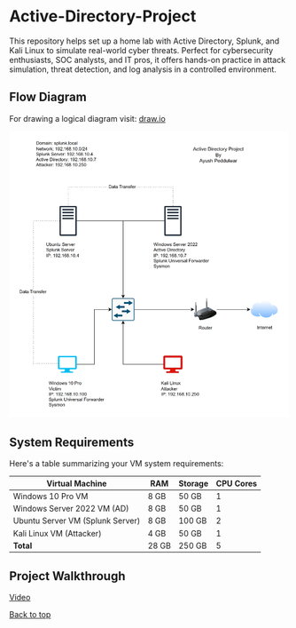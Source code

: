 # Active-Directory-Project
This repository helps set up a home lab with Active Directory, Splunk, and Kali Linux to simulate real-world cyber threats. Perfect for cybersecurity enthusiasts, SOC analysts, and IT pros, it offers hands-on practice in attack simulation, threat detection, and log analysis in a controlled environment.

## Flow Diagram
For drawing a logical diagram visit: [draw.io](https://app.diagrams.net/)

<img src="https://github.com/AyushPeddulwar/Active-Directory-Project/blob/main/flow%202.png" width=800>
<br>

## System Requirements
Here's a table summarizing your VM system requirements:

| **Virtual Machine**              | **RAM** | **Storage** | **CPU Cores** |
|----------------------------------|---------|-------------|---------------|
| Windows 10 Pro VM                | 8 GB    | 50 GB       | 1             |
| Windows Server 2022 VM (AD)      | 8 GB    | 50 GB       | 1             |
| Ubuntu Server VM (Splunk Server) | 8 GB    | 100 GB      | 2             |
| Kali Linux VM (Attacker)         | 4 GB    | 50 GB       | 1             |
| **Total**                        | 28 GB   | 250 GB      | 5             |

## Project Walkthrough
[Video](https://www.linkedin.com/posts/ayushpeddulwar_cybersecurity-homelab-socanalyst-activity-7374539883928858624-jBaE?utm_source=social_share_send&utm_medium=member_desktop_web&rcm=ACoAAD9CHAsBMS95J7Eqx2XpLa3z5RSAweTm63I)

[Back to top](#active-directory-project)
